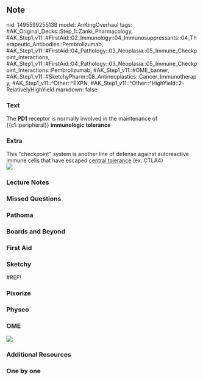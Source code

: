 ## Note
nid: 1495599255138
model: AnKingOverhaul
tags: #AK_Original_Decks::Step_1::Zanki_Pharmacology, #AK_Step1_v11::#FirstAid::02_Immunology::04_Immunosuppressants::04_Therapeutic_Antibodies::Pembrolizumab, #AK_Step1_v11::#FirstAid::04_Pathology::03_Neoplasia::05_Immune_Checkpoint_Interactions, #AK_Step1_v11::#FirstAid::04_Pathology::03_Neoplasia::05_Immune_Checkpoint_Interactions::Pembrolizumab, #AK_Step1_v11::#OME_banner, #AK_Step1_v11::#SketchyPharm::08_Antineoplastics::Cancer_Immunotherapy, #AK_Step1_v11::^Other::^EXPN, #AK_Step1_v11::^Other::^HighYield::2-RelativelyHighYield
markdown: false

### Text
<div>
  <div>
    The <b>PD1</b> receptor is normally involved in the maintenance
    of {{c1::<b style="font-weight: normal;">peripheral</b>}}
    <b>immunologic</b> <span style=
    "font-weight: normal;"><b>tolerance</b></span>
  </div>
</div>

### Extra
<div>
  This "checkpoint" system is another line of defense against
  autoreactive immune cells that have escaped <u>central
  tolerance</u> (ex. CTLA4)
</div>
<div><img src="paste-71588514889729.jpg"></div>

### Lecture Notes


### Missed Questions


### Pathoma


### Boards and Beyond


### First Aid


### Sketchy
#REF!

### Pixorize


### Physeo


### OME
<div class="ome-widget">
  <a href="https://onlinemeded.org?ref=anki"><img src=
  "_OME_AnkiFlashcards_General_7.png"></a>
</div>

### Additional Resources


### One by one

